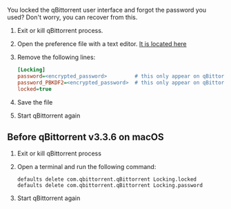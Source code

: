 You locked the qBittorrent user interface and forgot the password you used?
Don't worry, you can recover from this.

1. Exit or kill qBittorrent process.

2. Open the preference file with a text editor. [It is located here](https://github.com/qbittorrent/qBittorrent/wiki/Frequently-Asked-Questions#where-does-qbittorrent-save-its-settings)<br/>

4. Remove the following lines:
    ```ini
    [Locking]
    password=<encrypted_password>         # this only appear on qBittorrent version < 4.2.0
    password_PBKDF2=<encrypted_password>  # this only appear on qBittorrent version ≥ 4.2.0
    locked=true
    ```

5. Save the file

6. Start qBittorrent again


## Before qBittorrent v3.3.6 on macOS
1. Exit or kill qBittorrent process

2. Open a terminal and run the following command:
    ```shell
    defaults delete com.qbittorrent.qBittorrent Locking.locked
    defaults delete com.qbittorrent.qBittorrent Locking.password
    ```

3. Start qBittorrent again
